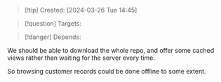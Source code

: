 
>[!tip] Created: [2024-03-26 Tue 14:45]

>[!question] Targets: 

>[!danger] Depends: 

We should be able to download the whole repo, and offer some cached views rather than waiting for the server every time.

So browsing customer records could be done offline to some extent.